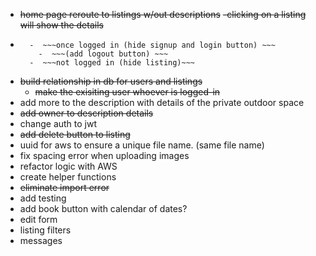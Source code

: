 - ~~home page reroute to listings w/out descriptions~~
    ~~-clicking on a listing will show the details~~
- ~~~authentication (signup login) ~~~
    -  ~~~once logged in (hide signup and login button) ~~~
      -  ~~~(add logout button) ~~~
    -  ~~~not logged in (hide listing)~~~
- ~~build relationship in db for users and listings~~
    - ~~make the exisiting user whoever is logged-in~~
-  add more to the description with details of the private outdoor space
-  ~~add owner to description details~~
-  change auth to jwt
- ~~add delete button to listing~~
- uuid for aws to ensure a unique file name. (same file name)
- fix spacing error when uploading images
-  refactor logic with AWS
-  create helper functions
-  ~~eliminate import error~~
-  add testing
- add book button with calendar of dates?
- edit form
- listing filters
- messages


